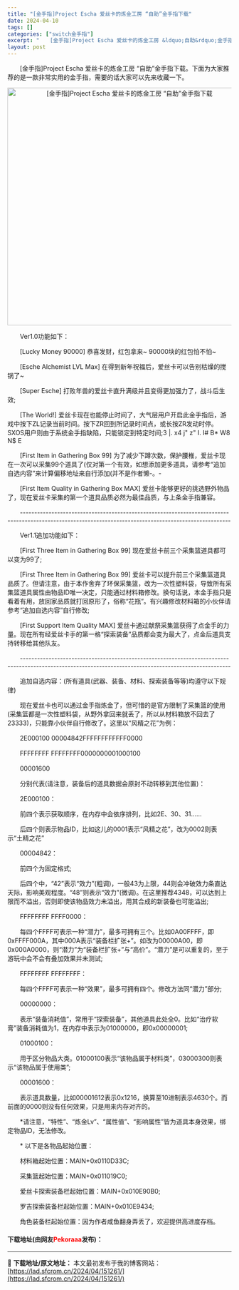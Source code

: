 ```yaml
---
title: "[金手指]Project Escha 爱丝卡的炼金工房 “自助”金手指下载"
date: 2024-04-10
tags: []
categories: ["switch金手指"]
excerpt: "　　[金手指]Project Escha 爱丝卡的炼金工房 &ldquo;自助&rdquo;金手指下载。下面为大家推荐的是一款非常实用的金手指，需要的话大家可以先来收藏一下。 　　Ver1.0功能如下： 　　[Lucky Money 90000] 恭喜发财，红包拿来~ 90000块的红包怕不怕~ 　&hellip;"
layout: post
---
```


 <p>　　[金手指]Project Escha 爱丝卡的炼金工房 &ldquo;自助&rdquo;金手指下载。下面为大家推荐的是一款非常实用的金手指，需要的话大家可以先来收藏一下。</p> <p align="center"><img align="" border="0" src="https://lad.sfcrom.cn/wp-content/uploads/2024/04/20240409_6615d4592547f.webp" width="533" alt="[金手指]Project Escha 爱丝卡的炼金工房 “自助”金手指下载" /></p> <p>　　Ver1.0功能如下：</p> <p>　　[Lucky Money 90000] 恭喜发财，红包拿来~ 90000块的红包怕不怕~</p> <p>　　[Esche Alchemist LVL Max] 在得到新年祝福后，爱丝卡可以告别枯燥的搅锅了~</p> <p>　　[Super Esche] 打败年兽的爱丝卡直升满级并且变得更加强力了，战斗后生效;</p> <p>　　[The World!] 爱丝卡现在也能停止时间了，大气层用户开启此金手指后，游戏中按下ZL记录当前时间。按下ZR回到所记录时间点，或长按ZR发动时停。SXOS用户则由于系统金手指缺陷，只能锁定到特定时间;3 |. x4 j&quot; z&quot; I. I# B* W8 N$ E</p> <p>　　[First Item in Gathering Box 99] 为了减少下蹲次数，保护腰椎，爱丝卡现在一次可以采集99个道具了(仅对第一个有效，如想添加更多道具，请参考&ldquo;追加自选内容&rdquo;来计算偏移地址来自行添加(并不是作者懒-。-</p> <p>　　[First Item Quality in Gathering Box MAX] 爱丝卡能够更好的挑选野外物品了，现在爱丝卡采集的第一个道具品质必然为最佳品质，与上条金手指兼容。</p> <p>　　-------------------------------------------------------------------------------------------------------------------------------------------------------</p> <p>　　Ver1.1追加功能如下：</p> <p>　　[First Three Item in Gathering Box 99] 现在爱丝卡前三个采集篮道具都可以变为99了;</p> <p>　　[First Three Item in Gathering Box 99] 爱丝卡可以提升前三个采集篮道具品质了。但请注意，由于本作舍弃了环保采集篮，改为一次性塑料袋，导致所有采集篮道具属性由物品ID唯一决定，只能通过材料箱修改。换句话说，本金手指只是看着有用，放回家品质就打回原形了，俗称&ldquo;花瓶&rdquo;。有兴趣修改材料箱的小伙伴请参考&ldquo;追加自选内容&rdquo;自行修改;</p> <p>　　[First Support Item Quality MAX] 爱丝卡通过献祭采集篮获得了点金手的力量。现在所有经爱丝卡手的第一格&ldquo;探索装备&rdquo;品质都会变为最大了，点金后道具支持转移给其他队友。</p> <p>　　-------------------------------------------------------------------------------------------------------------------------------------------------------</p> <p>　　追加自选内容：(所有道具(武器、装备、材料、探索装备等等)均遵守以下规律)</p> <p>　　现在爱丝卡也可以通过金手指炼金了，但可惜的是官方限制了采集篮的使用(采集篮都是一次性塑料袋，从野外拿回来就丢了，所以从材料箱放不回去了23333)，只能靠小伙伴自行修改了。这里以&ldquo;风精之花&rdquo;为例：</p> <p>　　2E000100 00004842FFFFFFFFFFFF0000</p> <p>　　FFFFFFFF FFFFFFFF0000000001000100</p> <p>　　00001600</p> <p>　　分别代表(请注意，装备后的道具数据会原封不动转移到其他位置)：</p> <p>　　2E000100：</p> <p>　　前四个表示获取顺序，在内存中会依序排列，比如2E、30、31&hellip;&hellip;</p> <p>　　后四个则表示物品ID，比如这儿的0001表示&ldquo;风精之花&rdquo;，改为0002则表示&ldquo;土精之花&rdquo;</p> <p>　　00004842：</p> <p>　　前四个为固定格式;</p> <p>　　后四个中，&ldquo;42&rdquo;表示&ldquo;效力&rdquo;(粗调)，一般43为上限，44则会冲破效力条直达天际，影响美观程度。&ldquo;48&rdquo;则表示&ldquo;效力&rdquo;(微调)。在这里推荐4348，可以达到上限而不溢出，否则即使该物品效力未溢出，用其合成的新装备也可能溢出;</p> <p>　　FFFFFFFF FFFF0000：</p> <p>　　每四个FFFF可表示一种&ldquo;潜力&rdquo;，最多可拥有三个。比如0A00FFFF，即0xFFFF000A，其中000A表示&ldquo;装备栏扩张+&rdquo;。如改为00000A00，即0x000A0000，则&ldquo;潜力&rdquo;为&ldquo;装备栏扩张+&rdquo;与&ldquo;高价&rdquo;。&ldquo;潜力&rdquo;是可以重复的，至于游玩中会不会有叠加效果并未测试;</p> <p>　　FFFFFFFF FFFFFFFF：</p> <p>　　每四个FFFF可表示一种&ldquo;效果&rdquo;，最多可拥有四个。修改方法同&ldquo;潜力&rdquo;部分;</p> <p>　　00000000：</p> <p>　　表示&ldquo;装备消耗值&rdquo;，常用于&ldquo;探索装备&rdquo;，其他道具此处全0。比如&ldquo;治疗软膏&rdquo;装备消耗值为1，在内存中表示为01000000，即0x00000001;</p> <p>　　01000100：</p> <p>　　用于区分物品大类。01000100表示&ldquo;该物品属于材料类&rdquo;，03000300则表示&ldquo;该物品属于使用类&rdquo;;</p> <p>　　00001600：</p> <p>　　表示道具数量，比如00001612表示0x1216，换算至10进制表示4630个。而前面的0000则没有任何效果，只是用来内存对齐的。</p> <p>　　*请注意，&ldquo;特性&rdquo;、&ldquo;炼金Lv&rdquo;、&ldquo;属性值&rdquo;、&ldquo;影响属性&rdquo;皆为道具本身效果，绑定物品ID，无法修改。</p> <p>　　* 以下是各物品起始位置：</p> <p>　　材料箱起始位置：MAIN+0x0110D33C;</p> <p>　　采集篮起始位置：MAIN+0x011019C0;</p> <p>　　爱丝卡探索装备栏起始位置：MAIN+0x010E90B0;</p> <p>　　罗吉探索装备栏起始位置：MAIN+0x010E9434;</p> <p>　　角色装备栏起始位置：因为作者咸鱼翻身弄丢了，欢迎提供高进度存档。</p> <p><h4>下载地址(由网友<font color="red">Pekoraaa</font>发布)：</h4></p> 

---
📖 **下载地址/原文地址：** 本文最初发布于我的博客网站：[https://lad.sfcrom.cn/2024/04/151261/](https://lad.sfcrom.cn/2024/04/151261/)

